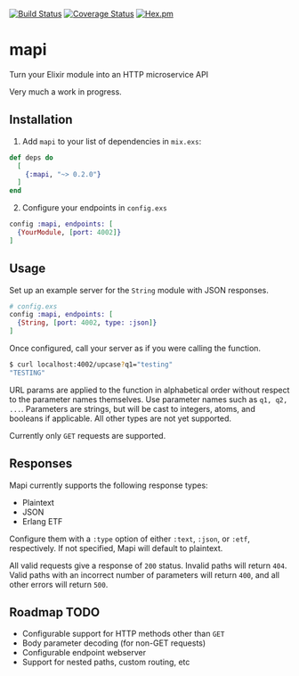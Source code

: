 [![Build Status](https://travis-ci.org/codedge-llc/mapi.svg?branch=master)](https://travis-ci.org/codedge-llc/mapi)
[![Coverage Status](https://coveralls.io/repos/github/codedge-llc/mapi/badge.svg)](https://coveralls.io/github/codedge-llc/mapi)
[![Hex.pm](http://img.shields.io/hexpm/v/mapi.svg)](https://hex.pm/packages/mapi)

# mapi
Turn your Elixir module into an HTTP microservice API

Very much a work in progress.

## Installation

1. Add `mapi` to your list of dependencies in `mix.exs`:

  ```elixir
  def deps do
    [
      {:mapi, "~> 0.2.0"}
    ]
  end
  ```

2. Configure your endpoints in `config.exs`

  ```elixir
  config :mapi, endpoints: [
    {YourModule, [port: 4002]}
  ]
  ```

## Usage

Set up an example server for the `String` module with JSON responses.

  ```elixir
  # config.exs
  config :mapi, endpoints: [
    {String, [port: 4002, type: :json]}
  ]
  ```

Once configured, call your server as if you were calling the function.

  ```bash
  $ curl localhost:4002/upcase?q1="testing"
  "TESTING"
  ```

URL params are applied to the function in alphabetical order without respect
to the parameter names themselves. Use parameter names such as `q1, q2, ...`.
Parameters are strings, but will be cast to integers, atoms, and booleans if
applicable. All other types are not yet supported.

Currently only `GET` requests are supported.

## Responses

Mapi currently supports the following response types:

  * Plaintext
  * JSON
  * Erlang ETF

Configure them with a `:type` option of either `:text`, `:json`, or `:etf`,
respectively. If not specified, Mapi will default to plaintext.

All valid requests give a response of `200` status. Invalid paths will
return `404`. Valid paths with an incorrect number of parameters will return
`400`, and all other errors will return `500`.

## Roadmap TODO

* Configurable support for HTTP methods other than `GET`
* Body parameter decoding (for non-GET requests)
* Configurable endpoint webserver
* Support for nested paths, custom routing, etc
